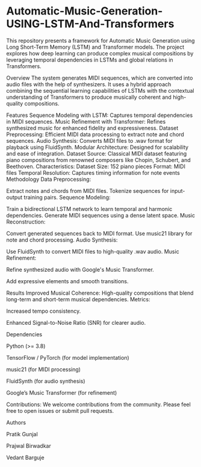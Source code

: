 # Automatic-Music-Generation-USING-LSTM-And-Transformers
This repository presents a framework for Automatic Music Generation using Long Short-Term Memory (LSTM) and Transformer models. The project explores how deep learning can produce complex musical compositions by leveraging temporal dependencies in LSTMs and global relations in Transformers.

Overview
The system generates MIDI sequences, which are converted into audio files with the help of synthesizers. It uses a hybrid approach combining the sequential learning capabilities of LSTMs with the contextual understanding of Transformers to produce musically coherent and high-quality compositions.

Features
Sequence Modeling with LSTM: Captures temporal dependencies in MIDI sequences.
Music Refinement with Transformer: Refines synthesized music for enhanced fidelity and expressiveness.
Dataset Preprocessing: Efficient MIDI data processing to extract note and chord sequences.
Audio Synthesis: Converts MIDI files to .wav format for playback using FluidSynth.
Modular Architecture: Designed for scalability and ease of integration.
Dataset
Source: Classical MIDI dataset featuring piano compositions from renowned composers like Chopin, Schubert, and Beethoven.
Characteristics:
Dataset Size: 152 piano pieces
Format: MIDI files
Temporal Resolution: Captures timing information for note events
Methodology
Data Preprocessing:

Extract notes and chords from MIDI files.
Tokenize sequences for input-output training pairs.
Sequence Modeling:

Train a bidirectional LSTM network to learn temporal and harmonic dependencies.
Generate MIDI sequences using a dense latent space.
Music Reconstruction:

Convert generated sequences back to MIDI format.
Use music21 library for note and chord processing.
Audio Synthesis:

Use FluidSynth to convert MIDI files to high-quality .wav audio.
Music Refinement:

Refine synthesized audio with Google's Music Transformer.

Add expressive elements and smooth transitions.

Results
Improved Musical Coherence: High-quality compositions that blend long-term and short-term musical dependencies.
Metrics:

Increased tempo consistency.

Enhanced Signal-to-Noise Ratio (SNR) for clearer audio.

Dependencies

Python (>= 3.8)

TensorFlow / PyTorch (for model implementation)

music21 (for MIDI processing)

FluidSynth (for audio synthesis)

Google’s Music Transformer (for refinement)

Contributions: 
We welcome contributions from the community. Please feel free to open issues or submit pull requests.

Authors

Pratik Gunjal

Prajwal Birwadkar

Vedant Barguje

